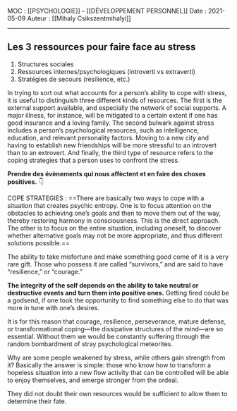 MOC : [[PSYCHOLOGIE]] - [[DÉVELOPPEMENT PERSONNEL]]
Date : 2021-05-09
Auteur : [[Mihaly Csikszentmihalyi]]
***

## Les 3 ressources pour faire face au stress
1. Structures sociales
2. Ressources internes/psychologiques (introverti vs extraverti)
3. Stratégies de secours (résilience, etc.)

In trying to sort out what accounts for a person’s ability to cope with stress, it is useful to distinguish three different kinds of resources. The first is the external support available, and especially the network of social supports. A major illness, for instance, will be mitigated to a certain extent if one has good insurance and a loving family. The second bulwark against stress includes a person’s psychological resources, such as intelligence, education, and relevant personality factors. Moving to a new city and having to establish new friendships will be more stressful to an introvert than to an extrovert. And finally, the third type of resource refers to the coping strategies that a person uses to confront the stress.

**Prendre des évènements qui nous affèctent et en faire des choses positives.** 👇

COPE STRATEGIES : 
==There are basically two ways to cope with a situation that creates psychic entropy. One is to focus attention on the obstacles to achieving one’s goals and then to move them out of the way, thereby restoring harmony in consciousness. This is the direct approach. The other is to focus on the entire situation, including oneself, to discover whether alternative goals may not be more appropriate, and thus different solutions possible.==


The ability to take misfortune and make something good come of it is a very rare gift. Those who possess it are called “survivors,” and are said to have “resilience,” or “courage.”

**The integrity of the self depends on the ability to take neutral or destructive events and turn them into positive ones.** Getting fired could be a godsend, if one took the opportunity to find something else to do that was more in tune with one’s desires.

It is for this reason that courage, resilience, perseverance, mature defense, or transformational coping—the dissipative structures of the mind—are so essential. Without them we would be constantly suffering through the random bombardment of stray psychological meteorites.

Why are some people weakened by stress, while others gain strength from it? Basically the answer is simple: those who know how to transform a hopeless situation into a new flow activity that can be controlled will be able to enjoy themselves, and emerge stronger from the ordeal.

They did not doubt their own resources would be sufficient to allow them to determine their fate.
